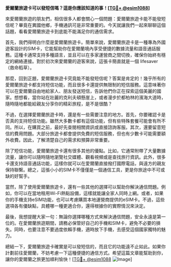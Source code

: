 **愛爾蘭旅遊卡可以發短信嗎？這是你應該知道的事！[[TG💪+ @esim1088](https://t.me/s/esim1088)]**

來愛爾蘭旅遊的朋友們，相信很多人都會關心一個問題：愛爾蘭旅遊卡能不能發短信呢？畢竟在異國他鄉，手機通訊可是非常重要的。今天就讓我們一起來聊聊這個話題，看看愛爾蘭旅遊卡到底能不能滿足你的通信需求。

首先，我們得明白什麼是愛爾蘭旅遊卡。簡單來說，愛爾蘭旅遊卡是一種專為外國遊客設計的SIM卡，它能幫助你在愛爾蘭境內享受便捷的數據流量和語音通話服務。這種卡通常支持多種語言，並且可以在多家運營商之間切換，確保你始終有穩定的網絡連接。對於初次來愛爾蘭的遊客來說，這張卡簡直就是一個 lifesaver（救命稻草）。

那麼，回到正題，愛爾蘭旅遊卡究竟能不能發短信呢？答案是肯定的！幾乎所有的愛爾蘭旅遊卡都支持短信功能，而且很多卡還提供無限制的短信服務。這意味著你可以在愛爾蘭自由地給家人、朋友發送短信，告訴他們你正在探索這個美麗的國家。想想看，當你站在壯麗的克利夫頓懸崖上，或者漫步於都柏林的濱海大道時，隨時隨地都能給親友分享你的精彩旅程，是不是很酷？

不過，在選擇愛爾蘭旅遊卡時，還是有一些需要注意的地方。首先，你要確認卡是否真的支持短信功能。雖然大多數卡都有這個功能，但有些特殊套餐可能會有所不同。所以，在購買之前，最好先查閱相關資訊或直接諮詢客服。其次，還要留意短信的費用問題。大部分旅遊卡都會提供免費的短信服務，但也有少數卡可能需要額外收費。因此，了解清楚自己的需求和預算非常重要。

除了短信功能，愛爾蘭旅遊卡還有很多其他的優點。比如，它通常附帶了大量數據流量，讓你可以隨時隨地瀏覽社交媒體、觀看視頻或是查找旅行資訊。此外，很多卡還支持語音通話功能，這樣你就可以在愛爾蘭直接撥打國際電話，與遠方的親友保持聯繫。總之，這張小小的SIM卡不僅僅是一個通信工具，更是你旅途中不可或缺的好幫手。

當然，除了使用愛爾蘭旅遊卡，還有一些其他的選擇可以幫助你解決通信問題。例如，你可以在當地租用Wi-Fi熱點設備，這樣就能讓全家人同時上網。或者，如果你的手機支持eSIM功能，也可以考慮購買本地運營商提供的eSIM卡。不過，這些選項各有優缺點，具體哪一種更適合你，還得根據你的實際情況來決定。

最後，我想提醒大家一句：無論你選擇哪種方式來解決通信問題，安全永遠是第一位的。在愛爾蘭旅遊期間，請務必保管好自己的手機和SIM卡，避免不必要的損失。同時，也要注意不要過度依賴手機，適時放下手機，去感受這個國家獨特的魅力。

總結一下，愛爾蘭旅遊卡確實是可以發短信的，而且它的功能遠不止如此。如果你計劃前往愛爾蘭，不妨考慮一下這種便捷的通信方式。希望這篇文章能幫助到你，讓你的愛爾蘭之旅更加順利愉快！[[TG💪+ @esim1088](https://t.me/s/esim1088) ![Image](https://i.postimg.cc/4NQfJmqS/Snipaste-2025-05-13-00-14-12.png)]
